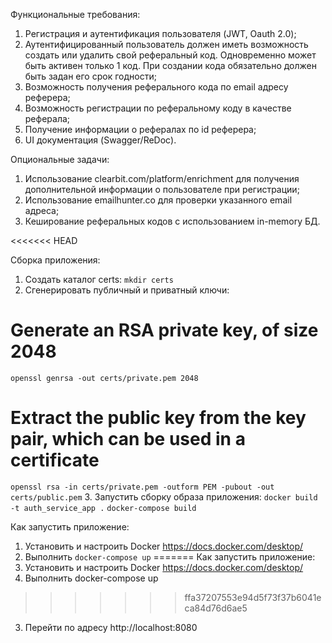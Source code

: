 Функциональные требования:
1. Регистрация и аутентификация пользователя (JWT, Oauth 2.0);
2. Аутентифицированный пользователь должен иметь возможность создать или удалить свой реферальный код. Одновременно может быть активен только 1 код. При создании кода обязательно должен быть задан его срок годности;
3. Возможность получения реферального кода по email адресу реферера;
4. Возможность регистрации по реферальному коду в качестве реферала;
5. Получение информации о рефералах по id реферера;
6. UI документация (Swagger/ReDoc).

Опциональные задачи:
1. Использование clearbit.com/platform/enrichment для получения дополнительной информации о пользователе при регистрации;
2. Использование emailhunter.co для проверки указанного email адреса;
3. Кеширование реферальных кодов с использованием in-memory БД.

<<<<<<< HEAD

Сборка приложения:
1. Создать каталог certs:
`mkdir certs`
2. Сгенерировать публичный и приватный ключи:
# Generate an RSA private key, of size 2048
`openssl genrsa -out certs/private.pem 2048`
# Extract the public key from the key pair, which can be used in a certificate
`openssl rsa -in certs/private.pem -outform PEM -pubout -out certs/public.pem`
3. Запустить сборку образа приложения:
`docker build -t auth_service_app .`
`docker-compose build`

Как запустить приложение:
1. Установить и настроить Docker https://docs.docker.com/desktop/
2. Выполнить `docker-compose up`
=======
Как запустить приложение:
1. Установить и настроить Docker https://docs.docker.com/desktop/
2. Выполнить docker-compose up
>>>>>>> ffa37207553e94d5f73f37b6041eca84d76d6ae5
3. Перейти по адресу http://localhost:8080
